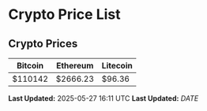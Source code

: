 # Crypto Price List

## Crypto Prices
| Bitcoin | Ethereum | Litecoin |
| ------- | -------- | -------- |
| $110142 | $2666.23 | $96.36 |
**Last Updated:** 2025-05-27 16:11 UTC
**Last Updated:** $DATE$
